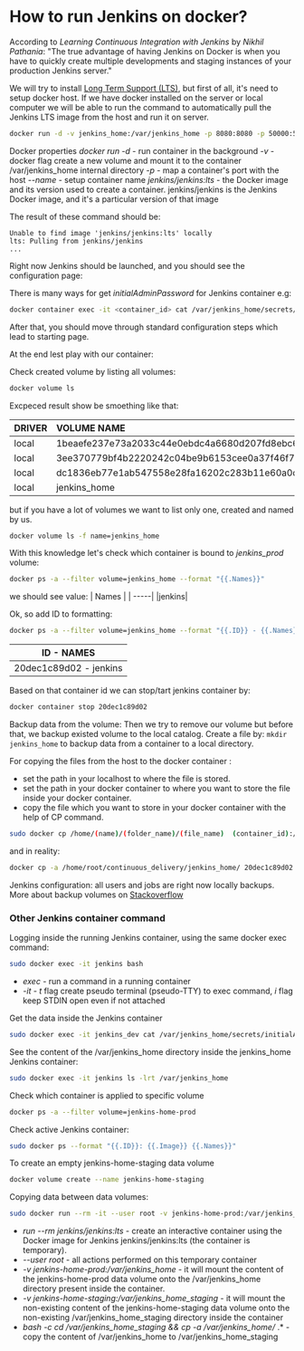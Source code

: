 # How to run Jenkins on docker?

According to *Learning Continuous Integration with Jenkins* by *Nikhil Pathania*: "The true advantage of having Jenkins on Docker is when you have to quickly create multiple developments and staging instances of your production Jenkins server."

We will try to install [Long Term Support (LTS)](https://www.jenkins.io/download/lts/), but first of all, it's need to setup docker host. If we have docker installed on the server or local computer we will be able to run the command to automatically pull the Jenkins LTS image from the host and run it on server. 

```bash
docker run -d -v jenkins_home:/var/jenkins_home -p 8080:8080 -p 50000:50000 --name jenkins jenkins/jenkins:lts
```
Docker properties
*docker run -d* - run container in the background
*-v* - docker flag create a new volume and mount it to the container /var/jenkins_home internal directory
*-p* - map a container's port with the host
*--name* - setup container name
*jenkins/jenkins:lts* - the Docker image and its version used to create a container. jenkins/jenkins is the Jenkins Docker image, and it's a particular version of that image

The result of these command should be:
```
Unable to find image 'jenkins/jenkins:lts' locally
lts: Pulling from jenkins/jenkins
...
```

Right now Jenkins should be launched, and you should see the configuration page:

There is many ways for get *initialAdminPassword* for Jenkins container e.g:
```bash
docker container exec -it <container_id> cat /var/jenkins_home/secrets/initialAdminPassword
``` 

After that, you should move through standard configuration steps which lead to starting page. 

At the end lest play with our container:

Check created volume by listing all volumes:
```bash
docker volume ls
```
Excpeced result show be smoething like that:

|DRIVER  |  VOLUME NAME|
| ------------- |:-------------|
|local   |  1beaefe237e73a2033c44e0ebdc4a6680d207fd8ebc6ed12a2dc6391573b76e7|
|local   |  3ee370779bf4b2220242c04be9b6153cee0a37f46f7d6b5c8012c09ea69d35f7|
|local   |  dc1836eb77e1ab547558e28fa16202c283b11e60a0d6eb19a44559b171b8e079|
|local   |  jenkins_home|

but if you have a lot of volumes we want to list only one, created and named by us.
```bash
docker volume ls -f name=jenkins_home

```
With this knowledge let's check which container is bound to *jenkins_prod* volume:
```bash
docker ps -a --filter volume=jenkins_home --format "{{.Names}}"
```
we should see value:
| Names |
| -----|
|jenkins|

Ok, so add ID to formatting:
```bash
docker ps -a --filter volume=jenkins_home --format "{{.ID}} - {{.Names}}"
```
|ID  - NAMES|
| -------------|
|20dec1c89d02 - jenkins|

Based on that container id we can stop/tart jenkins container by:
```bash
docker container stop 20dec1c89d02
```

Backup data from the volume:
Then we try to remove our volume but before that, we backup existed volume to the local catalog. Create a file by: ```mkdir jenkins_home``` to backup data from a container to a local directory. 

For copying the files from the host to the docker container :
- set the path in your localhost to where the file is stored.
- set the path in your docker container to where you want to store the file inside your docker container.
- copy the file which you want to store in your docker container with the help of CP command. 
```bash
sudo docker cp /home/(name)/(folder_name)/(file_name)  (container_id):/(to_the_place_you_want_the_file_to_be)
```

and in reality:
```bash
docker cp -a /home/root/continuous_delivery/jenkins_home/ 20dec1c89d02:/var/jenkins_home
```

Jenkins configuration: all users and jobs are right now locally backups. More about backup volumes on [Stackoverflow](https://stackoverflow.com/questions/50580536/backup-docker-volumes-is-simple-tar-archiving-not-sufficient)

### Other  Jenkins container command

Logging inside the running Jenkins container, using the same docker exec
command:

```bash
sudo docker exec -it jenkins bash
```
- *exec*  -  run a command in a running container 
- *-it* - *t* flag create pseudo terminal (pseudo-TTY) to exec command, *i* flag keep STDIN open even if not attached 

Get the data inside the Jenkins container
```bash
sudo docker exec -it jenkins_dev cat /var/jenkins_home/secrets/initialAdminPassword
```
See the content of the /var/jenkins_home directory inside the jenkins_home Jenkins container:
```bash
sudo docker exec -it jenkins ls -lrt /var/jenkins_home
```

Check which container is applied to specific volume
```bash
docker ps -a --filter volume=jenkins-home-prod
```

Check active Jenkins container:
```bash
sudo docker ps --format "{{.ID}}: {{.Image}} {{.Names}}"
```

To create an empty jenkins-home-staging data volume
```bash
docker volume create --name jenkins-home-staging
```

Copying data between data volumes:
```bash
sudo docker run --rm -it --user root -v jenkins-home-prod:/var/jenkins_home -v jenkins-home-staging:/var/jenkins_home_staging jenkins/jenkins:lts bash -c "cd /var/jenkins_home_staging && cp -a /var/jenkins_home/* ."
```
- *run --rm jenkins/jenkins:lts* - create an interactive container using the Docker image for Jenkins jenkins/jenkins:lts (the container is temporary).
- *--user root* - all actions performed on this temporary container
- *-v jenkins-home-prod:/var/jenkins_home* -  it will mount the content of the jenkins-home-prod data volume onto the /var/jenkins_home directory present inside the container.
- *-v jenkins-home-staging:/var/jenkins_home_staging* - it will mount the non-existing content of the jenkins-home-staging data volume onto the non-existing /var/jenkins_home_staging directory inside the container
- *bash -c cd /var/jenkins_home_staging && cp -a /var/jenkins_home/* .* - copy the content of /var/jenkins_home to /var/jenkins_home_staging
